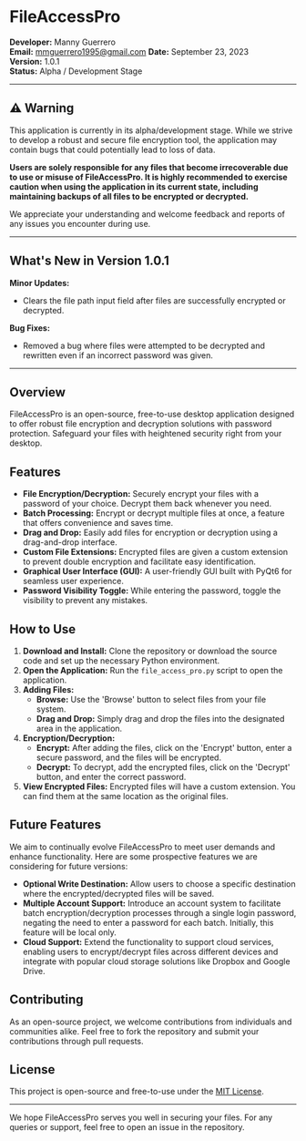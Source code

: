 # FileAccessPro

**Developer:** Manny Guerrero  
**Email:** mmguerrero1995@gmail.com
**Date:** September 23, 2023  
**Version:** 1.0.1  
**Status:** Alpha / Development Stage

---

## ⚠️ Warning

This application is currently in its alpha/development stage. While we strive to develop a robust and secure file encryption tool, the application may contain bugs that could potentially lead to loss of data. 

**Users are solely responsible for any files that become irrecoverable due to use or misuse of FileAccessPro. It is highly recommended to exercise caution when using the application in its current state, including maintaining backups of all files to be encrypted or decrypted.**

We appreciate your understanding and welcome feedback and reports of any issues you encounter during use.

---

## What's New in Version 1.0.1

**Minor Updates:**
- Clears the file path input field after files are successfully encrypted or decrypted.

**Bug Fixes:**
- Removed a bug where files were attempted to be decrypted and rewritten even if an incorrect password was given.

---

## Overview

FileAccessPro is an open-source, free-to-use desktop application designed to offer robust file encryption and decryption solutions with password protection. Safeguard your files with heightened security right from your desktop.

## Features

- **File Encryption/Decryption:** Securely encrypt your files with a password of your choice. Decrypt them back whenever you need.
- **Batch Processing:** Encrypt or decrypt multiple files at once, a feature that offers convenience and saves time.
- **Drag and Drop:** Easily add files for encryption or decryption using a drag-and-drop interface.
- **Custom File Extensions:** Encrypted files are given a custom extension to prevent double encryption and facilitate easy identification.
- **Graphical User Interface (GUI):** A user-friendly GUI built with PyQt6 for seamless user experience.
- **Password Visibility Toggle:** While entering the password, toggle the visibility to prevent any mistakes.

## How to Use

1. **Download and Install:** Clone the repository or download the source code and set up the necessary Python environment.
2. **Open the Application:** Run the `file_access_pro.py` script to open the application.
3. **Adding Files:**
    - **Browse:** Use the 'Browse' button to select files from your file system.
    - **Drag and Drop:** Simply drag and drop the files into the designated area in the application.
4. **Encryption/Decryption:**
    - **Encrypt:** After adding the files, click on the 'Encrypt' button, enter a secure password, and the files will be encrypted.
    - **Decrypt:** To decrypt, add the encrypted files, click on the 'Decrypt' button, and enter the correct password.
5. **View Encrypted Files:** Encrypted files will have a custom extension. You can find them at the same location as the original files.

## Future Features

We aim to continually evolve FileAccessPro to meet user demands and enhance functionality. Here are some prospective features we are considering for future versions:

- **Optional Write Destination:** Allow users to choose a specific destination where the encrypted/decrypted files will be saved.
- **Multiple Account Support:** Introduce an account system to facilitate batch encryption/decryption processes through a single login password, negating the need to enter a password for each batch. Initially, this feature will be local only.
- **Cloud Support:** Extend the functionality to support cloud services, enabling users to encrypt/decrypt files across different devices and integrate with popular cloud storage solutions like Dropbox and Google Drive.

## Contributing

As an open-source project, we welcome contributions from individuals and communities alike. Feel free to fork the repository and submit your contributions through pull requests.

## License

This project is open-source and free-to-use under the [MIT License](https://opensource.org/licenses/MIT).

---

We hope FileAccessPro serves you well in securing your files. For any queries or support, feel free to open an issue in the repository.
